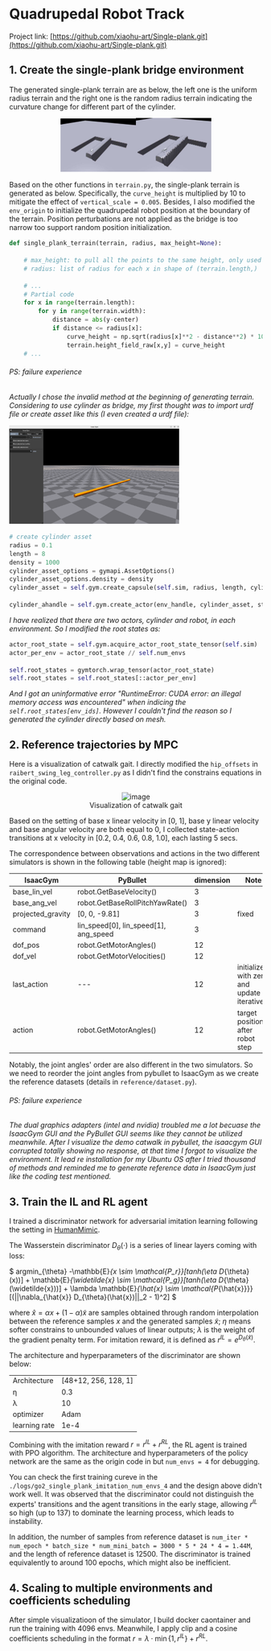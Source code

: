 # Quadrupedal Robot Track #

Project link: [https://github.com/xiaohu-art/Single-plank.git](https://github.com/xiaohu-art/Single-plank.git)

## 1. Create the single-plank bridge environment ##
The generated single-plank terrain are as below, the left one is the uniform radius terrain and the right one is the random radius terrain indicating the curvature change for different part of the cylinder. 

<figure class="third">
    <center>
    <img src="./pic/uniform_radius.jpeg" alt="image" style="zoom:25%;" /><img src="./pic/random_radius.jpeg" alt="image" style="zoom:25%;" />
    </center>
</figure>



Based on the other functions in `terrain.py`, the single-plank terrain is generated as below. Specifically, the `curve_height` is multiplied by 10 to mitigate the effect of `vertical_scale = 0.005`. Besides, I also modified the `env_origin` to initialize the quadrupedal robot position at the boundary of the terrain. Position perturbations are not applied as the bridge is too narrow too support random position initialization.

```python
def single_plank_terrain(terrain, radius, max_height=None):

    # max_height: to pull all the points to the same height, only used for random radius
    # radius: list of radius for each x in shape of (terrain.length,)

    # ...
    # Partial code
    for x in range(terrain.length):
        for y in range(terrain.width):
            distance = abs(y-center)
            if distance <= radius[x]:
                curve_height = np.sqrt(radius[x]**2 - distance**2) * 10
                terrain.height_field_raw[x,y] = curve_height
    # ...
```
###### PS: failure experience

*Actually I chose the invalid method at the beginning of generating terrain. Considering to use cylinder as bridge, my first thought was to import urdf file or create asset like this (I even created a urdf file):* 

<img src="./pic/cylinder.png" style="zoom:33%;" />

```python
# create cylinder asset
radius = 0.1
length = 8
density = 1000
cylinder_asset_options = gymapi.AssetOptions()
cylinder_asset_options.density = density
cylinder_asset = self.gym.create_capsule(self.sim, radius, length, cylinder_asset_options)

cylinder_ahandle = self.gym.create_actor(env_handle, cylinder_asset, start_pose, "cylinder", i, False, 0)
```

*I have realized that there are two actors, cylinder and robot, in each environment. So I modified the root states as:*

```python
actor_root_state = self.gym.acquire_actor_root_state_tensor(self.sim)
actor_per_env = actor_root_state // self.num_envs

self.root_states = gymtorch.wrap_tensor(actor_root_state)
self.root_states = self.root_states[::actor_per_env]
```
*And I got an uninformative error "RuntimeError: CUDA error: an illegal memory access was encountered" when indicing the `self.root_states[env_ids]`. However I couldn't find the reason so I generated the cylinder directly based on mesh.* 

## 2. Reference trajectories by MPC

Here is a visualization of catwalk gait. I directly modified the `hip_offsets` in `raibert_swing_leg_controller.py` as I didn't find the constrains equations in the original code. 

<center>
<figure>
    <img src="./pic/catwalk.gif" alt="image"  />
    <figcaption>Visualization of catwalk gait</figcaption>
</figure>
</center>

Based on the setting of base x linear velocity in [0, 1], base y linear velocity and base angular velocity are both equal to 0, I collected state-action transitions at x velocity in [0.2, 0.4, 0.6, 0.8, 1.0], each lasting 5 secs.

The correspondence between observations and actions in the two different simulators is shown in the following table (height map is ignored):

| IsaacGym          | PyBullet                              | dimension | Note                                        |
| ----------------- | ------------------------------------- | --------- | ------------------------------------------- |
| base_lin_vel      | robot.GetBaseVelocity()               | 3         |                                             |
| base_ang_vel      | robot.GetBaseRollPitchYawRate()       | 3         |                                             |
| projected_gravity | [0, 0, -9.81]                         | 3         | fixed                                       |
| command           | lin_speed[0], lin_speed[1], ang_speed | 3         |                                             |
| dof_pos           | robot.GetMotorAngles()                | 12        |                                             |
| dof_vel           | robot.GetMotorVelocities()            | 12        |                                             |
| last_action       | ---                                   | 12        | initialize with zero and update iteratively |
| action            | robot.GetMotorAngles()                | 12        | target position after robot step            |

Notably, the joint angles' order are also different in the two simulators. So we need to reorder the joint angles from pybullet to IsaacGym as we create the reference datasets (details in `reference/dataset.py`).


###### PS: failure experience
*The dual graphics adapters (intel and nvidia) troubled me a lot becuase the IsaacGym GUI and the PyBullet GUI seems like they cannot be utilized meanwhile. After I visualize the demo catwalk in pybullet, the isaacgym GUI corrupted totally showing no response, at that time I forgot to visualize the environment.*
*It lead re installation for my Ubuntu OS after I tried thousand of methods and reminded me to generate reference data in IsaacGym just like the coding test mentioned.*

## 3. Train the IL and RL agent
I trained a discriminator network for adversarial imitation learning following the setting in [HumanMimic](https://arxiv.org/pdf/2309.14225).

The Wasserstein discriminator $D_{\theta}(\cdot)$ is a series of linear layers coming with loss:

$
argmin_{\theta} -\mathbb{E}_{x \sim \mathcal{P_r}}[tanh(\eta D_{\theta}(x))] + \mathbb{E}_{\widetilde{x} \sim \mathcal{P_g}}[tanh(\eta D_{\theta}(\widetilde{x}))] + \lambda \mathbb{E}_{\hat{x} \sim \mathcal{P_{\hat{x}}}}[(||\nabla_{\hat{x}} D_{\theta}(\hat{x})||_2 - 1)^2]
$

where $\hat{x} = \alpha x + (1-\alpha) \widetilde{x}$ are samples obtained through random interpolation between the reference samples $x$ and the generated samples $\widetilde{x}$; $\eta$ means softer constrains to unbounded values of linear outputs; $\lambda$ is the weight of the gradient penalty term. For imitation reward, it is defined as $r^{IL} = e^{D_{\theta}(\widetilde{x})}$.

The architecture and hyperparameters of the discriminator are shown below:
<table>
    <tbody>
        <tr>
            <td> Architecture </td>
            <td> [48+12, 256, 128, 1] </td>
        </tr>
        <tr>
            <td> &#951 </td>
            <td> 0.3 </td>
        </tr>
        <tr>
            <td> &#955 </td>
            <td> 10 </td>
        </tr>
        <tr>
            <td> optimizer </td>
            <td> Adam </td>
        </tr>
        <tr>
            <td> learning rate </td>
            <td> 1e-4 </td>
        </tr>
    </tbody>
</table>

Combining with the imitation reward $r = r^{IL} + r^{RL}$, the RL agent is trained with PPO algorithm. The architecture and hyperparameters of the policy network are the same as the origin code in but `num_envs = 4` for debugging. 

You can check the first training cureve in the `./logs/go2_single_plank_imitation_num_envs_4` and the design above didn't work well. It was observed that the discriminator could not distinguish the experts' transitions and the agent transitions in the early stage, allowing $r^{IL}$ so high (up to 137) to dominate the learning process, which leads to instability.

In addition, the number of samples from reference dataset is `num_iter * num_epoch * batch_size * num_mini_batch = 3000 * 5 * 24 * 4 = 1.44M`, and the length of reference dataset is 12500. The discriminator is trained equivalently to around 100 epochs, which might also be inefficient.

## 4. Scaling to multiple environments and coefficients scheduling
After simple visualizatioon of the simulator, I build docker caontainer and run the training with 4096 envs.
Meanwhile, I apply clip and a cosine coefficients scheduling in the format $r =\lambda \cdot \min\{1, r^{IL}\} + r^{RL}$.